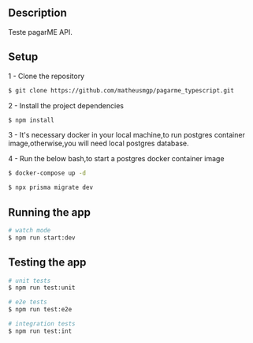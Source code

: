 ## Description

Teste pagarME API.

## Setup

1 - Clone the repository

```bash
$ git clone https://github.com/matheusmgp/pagarme_typescript.git

```

2 - Install the project dependencies

```bash
$ npm install
```

3 - It's necessary docker in your local machine,to run postgres container image,otherwise,you will need local postgres database.

4 - Run the below bash,to start a postgres docker container image

```bash
$ docker-compose up -d

$ npx prisma migrate dev
```

## Running the app

```bash
# watch mode
$ npm run start:dev
```

## Testing the app

```bash
# unit tests
$ npm run test:unit

# e2e tests
$ npm run test:e2e

# integration tests
$ npm run test:int
```
